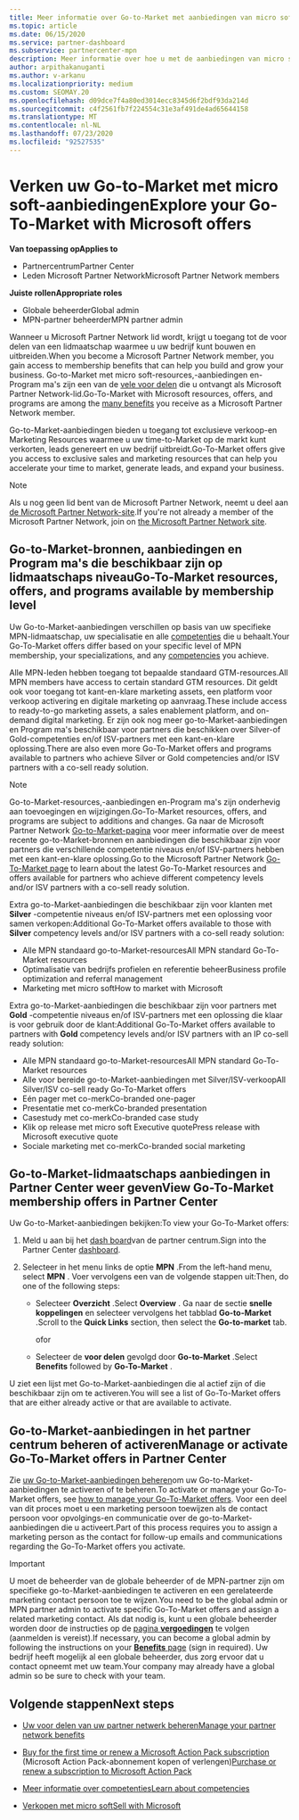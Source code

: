 ```yaml
---
title: Meer informatie over Go-to-Market met aanbiedingen van micro soft
ms.topic: article
ms.date: 06/15/2020
ms.service: partner-dashboard
ms.subservice: partnercenter-mpn
description: Meer informatie over hoe u met de aanbiedingen van micro soft naar de markt kunt gaan om sneller te kunnen werken, leads te genereren en uw bedrijf uit te breiden.
author: arpithakanuganti
ms.author: v-arkanu
ms.localizationpriority: medium
ms.custom: SEOMAY.20
ms.openlocfilehash: d09dce7f4a80ed3014ecc8345d6f2bdf93da214d
ms.sourcegitcommit: c4f2561fb7f224554c31e3af491de4ad65644158
ms.translationtype: MT
ms.contentlocale: nl-NL
ms.lasthandoff: 07/23/2020
ms.locfileid: "92527535"
---
```

# <a name="explore-your-go-to-market-with-microsoft-offers"></a><span data-ttu-id="62553-103">Verken uw Go-to-Market met micro soft-aanbiedingen</span><span class="sxs-lookup"><span data-stu-id="62553-103">Explore your Go-To-Market with Microsoft offers</span></span>

<span data-ttu-id="62553-104">**Van toepassing op**</span><span class="sxs-lookup"><span data-stu-id="62553-104">**Applies to**</span></span>

- <span data-ttu-id="62553-105">Partnercentrum</span><span class="sxs-lookup"><span data-stu-id="62553-105">Partner Center</span></span>
- <span data-ttu-id="62553-106">Leden Microsoft Partner Network</span><span class="sxs-lookup"><span data-stu-id="62553-106">Microsoft Partner Network members</span></span>

<span data-ttu-id="62553-107">**Juiste rollen**</span><span class="sxs-lookup"><span data-stu-id="62553-107">**Appropriate roles**</span></span>

- <span data-ttu-id="62553-108">Globale beheerder</span><span class="sxs-lookup"><span data-stu-id="62553-108">Global admin</span></span>
- <span data-ttu-id="62553-109">MPN-partner beheerder</span><span class="sxs-lookup"><span data-stu-id="62553-109">MPN partner admin</span></span>

<span data-ttu-id="62553-110">Wanneer u Microsoft Partner Network lid wordt, krijgt u toegang tot de voor delen van een lidmaatschap waarmee u uw bedrijf kunt bouwen en uitbreiden.</span><span class="sxs-lookup"><span data-stu-id="62553-110">When you become a Microsoft Partner Network member, you gain access to membership benefits that can help you build and grow your business.</span></span> <span data-ttu-id="62553-111">Go-to-Market met micro soft-resources,-aanbiedingen en-Program ma's zijn een van de [vele voor delen](https://partner.microsoft.com/manage-your-partner-network-benefits) die u ontvangt als Microsoft Partner Network-lid.</span><span class="sxs-lookup"><span data-stu-id="62553-111">Go-To-Market with Microsoft resources, offers, and programs are among the [many benefits](https://partner.microsoft.com/manage-your-partner-network-benefits) you receive as a Microsoft Partner Network member.</span></span>

<span data-ttu-id="62553-112">Go-to-Market-aanbiedingen bieden u toegang tot exclusieve verkoop-en Marketing Resources waarmee u uw time-to-Market op de markt kunt verkorten, leads genereert en uw bedrijf uitbreidt.</span><span class="sxs-lookup"><span data-stu-id="62553-112">Go-To-Market offers give you access to exclusive sales and marketing resources that can help you accelerate your time to market, generate leads, and expand your business.</span></span>

>[!NOTE]
><span data-ttu-id="62553-113">Als u nog geen lid bent van de Microsoft Partner Network, neemt u deel aan [de Microsoft Partner Network-site](https://partner.microsoft.com/membership).</span><span class="sxs-lookup"><span data-stu-id="62553-113">If you're not already a member of the Microsoft Partner Network, join on [the Microsoft Partner Network site](https://partner.microsoft.com/membership).</span></span>

## <a name="go-to-market-resources-offers-and-programs-available-by-membership-level"></a><span data-ttu-id="62553-114">Go-to-Market-bronnen, aanbiedingen en Program ma's die beschikbaar zijn op lidmaatschaps niveau</span><span class="sxs-lookup"><span data-stu-id="62553-114">Go-To-Market resources, offers, and programs available by membership level</span></span>

<span data-ttu-id="62553-115">Uw Go-to-Market-aanbiedingen verschillen op basis van uw specifieke MPN-lidmaatschap, uw specialisatie en alle [competenties](learn-about-competencies.md) die u behaalt.</span><span class="sxs-lookup"><span data-stu-id="62553-115">Your Go-To-Market offers differ based on your specific level of MPN membership, your specializations, and any [competencies](learn-about-competencies.md) you achieve.</span></span>

<span data-ttu-id="62553-116">Alle MPN-leden hebben toegang tot bepaalde standaard GTM-resources.</span><span class="sxs-lookup"><span data-stu-id="62553-116">All MPN members have access to certain standard GTM resources.</span></span> <span data-ttu-id="62553-117">Dit geldt ook voor toegang tot kant-en-klare marketing assets, een platform voor verkoop activering en digitale marketing op aanvraag.</span><span class="sxs-lookup"><span data-stu-id="62553-117">These include access to ready-to-go marketing assets, a sales enablement platform, and on-demand digital marketing.</span></span> <span data-ttu-id="62553-118">Er zijn ook nog meer go-to-Market-aanbiedingen en Program ma's beschikbaar voor partners die beschikken over Silver-of Gold-competenties en/of ISV-partners met een kant-en-klare oplossing.</span><span class="sxs-lookup"><span data-stu-id="62553-118">There are also even more Go-To-Market offers and programs available to partners who achieve Silver or Gold competencies and/or ISV partners with a co-sell ready solution.</span></span>

>[!NOTE]
><span data-ttu-id="62553-119">Go-to-Market-resources,-aanbiedingen en-Program ma's zijn onderhevig aan toevoegingen en wijzigingen.</span><span class="sxs-lookup"><span data-stu-id="62553-119">Go-To-Market resources, offers, and programs are subject to additions and changes.</span></span> <span data-ttu-id="62553-120">Ga naar de Microsoft Partner Network [Go-to-Market-pagina](https://partner.microsoft.com/membership/go-to-market) voor meer informatie over de meest recente go-to-Market-bronnen en aanbiedingen die beschikbaar zijn voor partners die verschillende competentie niveaus en/of ISV-partners hebben met een kant-en-klare oplossing.</span><span class="sxs-lookup"><span data-stu-id="62553-120">Go to the Microsoft Partner Network [Go-To-Market page](https://partner.microsoft.com/membership/go-to-market) to learn about the latest Go-To-Market resources and offers available for partners who achieve different competency levels and/or ISV partners with a co-sell ready solution.</span></span>

<span data-ttu-id="62553-121">Extra go-to-Market-aanbiedingen die beschikbaar zijn voor klanten met **Silver** -competentie niveaus en/of ISV-partners met een oplossing voor samen verkopen:</span><span class="sxs-lookup"><span data-stu-id="62553-121">Additional Go-To-Market offers available to those with **Silver** competency levels and/or ISV partners with a co-sell ready solution:</span></span>

- <span data-ttu-id="62553-122">Alle MPN standaard go-to-Market-resources</span><span class="sxs-lookup"><span data-stu-id="62553-122">All MPN standard Go-To-Market resources</span></span>
- <span data-ttu-id="62553-123">Optimalisatie van bedrijfs profielen en referentie beheer</span><span class="sxs-lookup"><span data-stu-id="62553-123">Business profile optimization and referral management</span></span>
- <span data-ttu-id="62553-124">Marketing met micro soft</span><span class="sxs-lookup"><span data-stu-id="62553-124">How to market with Microsoft</span></span>

<span data-ttu-id="62553-125">Extra go-to-Market-aanbiedingen die beschikbaar zijn voor partners met **Gold** -competentie niveaus en/of ISV-partners met een oplossing die klaar is voor gebruik door de klant:</span><span class="sxs-lookup"><span data-stu-id="62553-125">Additional Go-To-Market offers available to partners with **Gold** competency levels and/or ISV partners with an IP co-sell ready solution:</span></span>

- <span data-ttu-id="62553-126">Alle MPN standaard go-to-Market-resources</span><span class="sxs-lookup"><span data-stu-id="62553-126">All MPN standard Go-To-Market resources</span></span>
- <span data-ttu-id="62553-127">Alle voor bereide go-to-Market-aanbiedingen met Silver/ISV-verkoop</span><span class="sxs-lookup"><span data-stu-id="62553-127">All Silver/ISV co-sell ready Go-To-Market offers</span></span>
- <span data-ttu-id="62553-128">Eén pager met co-merk</span><span class="sxs-lookup"><span data-stu-id="62553-128">Co-branded one-pager</span></span>
- <span data-ttu-id="62553-129">Presentatie met co-merk</span><span class="sxs-lookup"><span data-stu-id="62553-129">Co-branded presentation</span></span>
- <span data-ttu-id="62553-130">Casestudy met co-merk</span><span class="sxs-lookup"><span data-stu-id="62553-130">Co-branded case study</span></span>
- <span data-ttu-id="62553-131">Klik op release met micro soft Executive quote</span><span class="sxs-lookup"><span data-stu-id="62553-131">Press release with Microsoft executive quote</span></span>
- <span data-ttu-id="62553-132">Sociale marketing met co-merk</span><span class="sxs-lookup"><span data-stu-id="62553-132">Co-branded social marketing</span></span>

## <a name="view-go-to-market-membership-offers-in-partner-center"></a><span data-ttu-id="62553-133">Go-to-Market-lidmaatschaps aanbiedingen in Partner Center weer geven</span><span class="sxs-lookup"><span data-stu-id="62553-133">View Go-To-Market membership offers in Partner Center</span></span>

<span data-ttu-id="62553-134">Uw Go-to-Market-aanbiedingen bekijken:</span><span class="sxs-lookup"><span data-stu-id="62553-134">To view your Go-To-Market offers:</span></span>

1. <span data-ttu-id="62553-135">Meld u aan bij het [dash board](https://partner.microsoft.com/dashboard)van de partner centrum.</span><span class="sxs-lookup"><span data-stu-id="62553-135">Sign into the Partner Center [dashboard](https://partner.microsoft.com/dashboard).</span></span>

2. <span data-ttu-id="62553-136">Selecteer in het menu links de optie **MPN** .</span><span class="sxs-lookup"><span data-stu-id="62553-136">From the left-hand menu, select **MPN** .</span></span> <span data-ttu-id="62553-137">Voer vervolgens een van de volgende stappen uit:</span><span class="sxs-lookup"><span data-stu-id="62553-137">Then, do one of the following steps:</span></span>

   - <span data-ttu-id="62553-138">Selecteer **Overzicht** .</span><span class="sxs-lookup"><span data-stu-id="62553-138">Select **Overview** .</span></span> <span data-ttu-id="62553-139">Ga naar de sectie **snelle koppelingen** en selecteer vervolgens het tabblad **Go-to-Market** .</span><span class="sxs-lookup"><span data-stu-id="62553-139">Scroll to the **Quick Links** section, then select the **Go-to-market** tab.</span></span>

     <span data-ttu-id="62553-140">of</span><span class="sxs-lookup"><span data-stu-id="62553-140">or</span></span>

   - <span data-ttu-id="62553-141">Selecteer de **voor delen** gevolgd door **Go-to-Market** .</span><span class="sxs-lookup"><span data-stu-id="62553-141">Select **Benefits** followed by **Go-To-Market** .</span></span>

<span data-ttu-id="62553-142">U ziet een lijst met Go-to-Market-aanbiedingen die al actief zijn of die beschikbaar zijn om te activeren.</span><span class="sxs-lookup"><span data-stu-id="62553-142">You will see a list of Go-To-Market offers that are either already active or that are available to activate.</span></span>

## <a name="manage-or-activate-go-to-market-offers-in-partner-center"></a><span data-ttu-id="62553-143">Go-to-Market-aanbiedingen in het partner centrum beheren of activeren</span><span class="sxs-lookup"><span data-stu-id="62553-143">Manage or activate Go-To-Market offers in Partner Center</span></span>

<span data-ttu-id="62553-144">Zie [uw Go-to-Market-aanbiedingen beheren](manage-your-partner-network-benefits.md#manage-go-to-market-offers)om uw Go-to-Market-aanbiedingen te activeren of te beheren.</span><span class="sxs-lookup"><span data-stu-id="62553-144">To activate or manage your Go-To-Market offers, see [how to manage your Go-To-Market offers](manage-your-partner-network-benefits.md#manage-go-to-market-offers).</span></span> <span data-ttu-id="62553-145">Voor een deel van dit proces moet u een marketing persoon toewijzen als de contact persoon voor opvolgings-en communicatie over de go-to-Market-aanbiedingen die u activeert.</span><span class="sxs-lookup"><span data-stu-id="62553-145">Part of this process requires you to assign a marketing person as the contact for follow-up emails and communications regarding the Go-To-Market offers you activate.</span></span>

>[!IMPORTANT]
><span data-ttu-id="62553-146">U moet de beheerder van de globale beheerder of de MPN-partner zijn om specifieke go-to-Market-aanbiedingen te activeren en een gerelateerde marketing contact persoon toe te wijzen.</span><span class="sxs-lookup"><span data-stu-id="62553-146">You need to be the global admin or MPN partner admin to activate specific Go-To-Market offers and assign a related marketing contact.</span></span> <span data-ttu-id="62553-147">Als dat nodig is, kunt u een globale beheerder worden door de instructies op de [pagina **vergoedingen**](https://partnercenter.microsoft.com/pcv/partnership/benefits) te volgen (aanmelden is vereist).</span><span class="sxs-lookup"><span data-stu-id="62553-147">If necessary, you can become a global admin by following the instructions on your [**Benefits** page](https://partnercenter.microsoft.com/pcv/partnership/benefits) (sign in required).</span></span> <span data-ttu-id="62553-148">Uw bedrijf heeft mogelijk al een globale beheerder, dus zorg ervoor dat u contact opneemt met uw team.</span><span class="sxs-lookup"><span data-stu-id="62553-148">Your company may already have a global admin so be sure to check with your team.</span></span>

## <a name="next-steps"></a><span data-ttu-id="62553-149">Volgende stappen</span><span class="sxs-lookup"><span data-stu-id="62553-149">Next steps</span></span>

- [<span data-ttu-id="62553-150">Uw voor delen van uw partner netwerk beheren</span><span class="sxs-lookup"><span data-stu-id="62553-150">Manage your partner network benefits</span></span>](manage-your-partner-network-benefits.md)

- <span data-ttu-id="62553-151">[Buy for the first time or renew a Microsoft Action Pack subscription](mpn-get-action-pack.md) (Microsoft Action Pack-abonnement kopen of verlengen)</span><span class="sxs-lookup"><span data-stu-id="62553-151">[Purchase or renew a subscription to Microsoft Action Pack](mpn-get-action-pack.md)</span></span>

- [<span data-ttu-id="62553-152">Meer informatie over competenties</span><span class="sxs-lookup"><span data-stu-id="62553-152">Learn about competencies</span></span>](learn-about-competencies.md)

- [<span data-ttu-id="62553-153">Verkopen met micro soft</span><span class="sxs-lookup"><span data-stu-id="62553-153">Sell with Microsoft</span></span>](https://partner.microsoft.com/membership/sell-with-microsoft)

